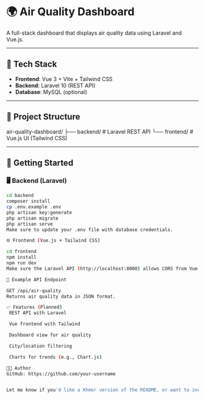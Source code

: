 # 🌍 Air Quality Dashboard

A full-stack dashboard that displays air quality data using Laravel and Vue.js.

---

## 🧱 Tech Stack

- **Frontend**: Vue 3 + Vite + Tailwind CSS  
- **Backend**: Laravel 10 (REST API)  
- **Database**: MySQL (optional)

---

## 📁 Project Structure

air-quality-dashboard/
├── backend/ # Laravel REST API
└── frontend/ # Vue.js UI (Tailwind CSS)

---

## 🚀 Getting Started

### 🖥️ Backend (Laravel)

```bash
cd backend
composer install
cp .env.example .env
php artisan key:generate
php artisan migrate
php artisan serve
Make sure to update your .env file with database credentials.

🌐 Frontend (Vue.js + Tailwind CSS)

cd frontend
npm install
npm run dev
Make sure the Laravel API (http://localhost:8000) allows CORS from Vue (http://localhost:5173).

🔌 Example API Endpoint

GET /api/air-quality
Returns air quality data in JSON format.

✅ Features (Planned)
 REST API with Laravel

 Vue frontend with Tailwind

 Dashboard view for air quality

 City/location filtering

 Charts for trends (e.g., Chart.js)

🧑‍💻 Author
GitHub: https://github.com/your-username


Let me know if you'd like a Khmer version of the README, or want to include deployment steps (e.g. H

